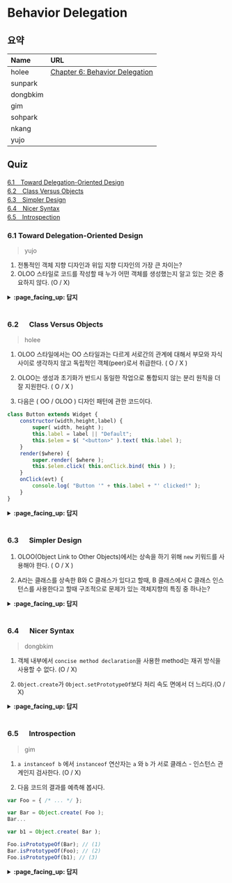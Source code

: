 # Behavior Delegation

## 요약
| Name | URL |
|:---|:---|
| holee | [Chapter 6: Behavior Delegation](https://github.com/hochan222/Everything-in-JavaScript/wiki/Chapter-6:-Behavior-Delegation) |
| sunpark |  |
| dongbkim |  |
| gim |  |
| sohpark |  |
| nkang |  |
| yujo |  |

## Quiz

[6.1　Toward Delegation-Oriented Design](#61---Toward-Delegation-Oriented-Design)<br>
[6.2　Class Versus Objects](#62---Class-Versus-Objects)<br>
[6.3　Simpler Design](#63---Simpler-Design)<br>
[6.4　Nicer Syntax](#64---Nicer-Syntax)<br>
[6.5　Introspection](#65---Introspection)<br>

### 6.1 Toward Delegation-Oriented Design

> yujo

1. 전통적인 객체 지향 디자인과 위임 지향 디자인의 가장 큰 차이는?
2. OLOO 스타일로 코드를 작성할 때 누가 어떤 객체를 생성했는지 알고 있는 것은 중요하지 않다. (O / X)

<details>
<summary> <b> :page_facing_up: 답지 </b>  </summary>
<div markdown="1">

1. 부모, 자식 개념이 없고 오브젝트를 연결하는 개념만 존재한다.
    - 프로토타입 체인에는 복사, 부모 객체로 부터 자식 객체 생성 같은 개념이 존재 하지 않는다. 그저 객체를 연결하는 일만 한다.
    - 객체 조작의 일부와 책임을 다른 객체에 위임한다.
2. OLOO 스타일로 코드를 작성할 때 누가 어떤 객체를 생성했는지 알고 있는 것은 중요하지 않다. (**O** / X)
    - OLOO 위임만을 사용할 경우 크게 고려할 대상이 아니다.

</div>
</details>
<br>


### 6.2 　  Class Versus Objects

> holee

1. OLOO 스타일에서는 OO 스타일과는 다르게 서로간의 관계에 대해서 부모와 자식 사이로 생각하지 않고 독립적인 객체(peer)로서 취급한다. ( O / X )  

2. OLOO는 생성과 초기화가 반드시 동일한 작업으로 통합되지 않는 분리 원칙을 더 잘 지원한다. ( O / X )  

3. 다음은 ( OO / OLOO ) 디자인 패턴에 관한 코드이다.

```js
class Button extends Widget {
	constructor(width,height,label) {
		super( width, height );
		this.label = label || "Default";
		this.$elem = $( "<button>" ).text( this.label );
	}
	render($where) {
		super.render( $where );
		this.$elem.click( this.onClick.bind( this ) );
	}
	onClick(evt) {
		console.log( "Button '" + this.label + "' clicked!" );
	}
}
```

<details>
<summary> <b> :page_facing_up: 답지 </b>  </summary>
<div markdown="1">

1. OLOO 스타일에서는 OO 스타일과는 다르게 서로간의 관계에 대해서 부모와 자식 사이로 생각하지 않고 독립적인 객체로서 취급한다. ( **O** / X )  

2. OLOO는 생성과 초기화가 반드시 동일한 작업으로 통합되지 않는 분리 원칙을 더 잘 지원한다. ( **O** / X )  

3. 다음은 ( **OO** / OLOO ) 디자인 패턴에 관한 코드이다.

```js
class Button extends Widget {
	constructor(width,height,label) {
		super( width, height );
		this.label = label || "Default";
		this.$elem = $( "<button>" ).text( this.label );
	}
	render($where) {
		super.render( $where );
		this.$elem.click( this.onClick.bind( this ) );
	}
	onClick(evt) {
		console.log( "Button '" + this.label + "' clicked!" );
	}
}
```

> 아래는 OOLO에 관한 디자인 패턴이다.

```js
var Widget = {
	init: function(width,height){
		this.width = width || 50;
		this.height = height || 50;
		this.$elem = null;
	},
	insert: function($where){
		if (this.$elem) {
			this.$elem.css( {
				width: this.width + "px",
				height: this.height + "px"
			} ).appendTo( $where );
		}
	}
};

var Button = Object.create( Widget );
```

</div>
</details>
<br>

### 6.3 　  Simpler Design

1. OLOO(Object Link to Other Objects)에서는 상속을 하기 위해 `new` 키워드를 사용해야 한다. ( O / X )

2. A라는 클래스를 상속한 B와 C 클래스가 있다고 할때, B 클래스에서 C 클래스 인스턴스를 사용한다고 할때 구조적으로 문제가 있는 객체지향의 특징 중 하나는?

<details>
<summary> <b> :page_facing_up: 답지 </b>  </summary>
<div markdown="1">

1. OLOO(Object Link to Other Objects)에서는 상속, 인스턴스화를 하기 위해 `new` 키워드를 사용해야 한다. ( O / **X** )
> OLOO는 사용하는 인스턴스 자체가 오브젝트이기 때문에 따로 새로 만들 필요가 없다. 상속이나 인스턴스화를 할 때엔 `Object.create()`를 사용한다.

2. A라는 클래스를 상속한 B와 C 클래스가 있다고 할때, B 클래스에서 C 클래스 인스턴스를 사용한다고 할때 구조적으로 문제가 있는 객체지향의 특징 중 하나는?
> 다형성(Polymorphism)의 문제로 만약 A 클래스에서 사용하는 foo() 함수를 사용한다고 할때 그때 foo가 B클래스에서 오는지 C클래스에서 오는지 확실히 하기 위해 더욱 복잡하게 구조를 짤 수 밖에 없다. 따라서 이에 대해서 책에서는 "Ugly explicit Pseudopolymorphism(추한 명시적 유사 다형성)"  이라고 명명했다.

</div>
</details>
<br>

### 6.4 　  Nicer Syntax

> dongbkim

1. 객체 내부에서 `concise method declaration`을 사용한 method는 재귀 방식을 사용할 수 없다. (O / X)     

2. `Object.create`가 `Object.setPrototypeOf`보다 처리 속도 면에서 더 느리다.(O / X)    

<details>
<summary> <b> :page_facing_up: 답지 </b>  </summary>
<div markdown="1">

1. 객체 내부에서 `concise method declaration`을 사용한 method는 recursion 방식을 사용할 수 없다. (O / **X**)


	사용할 수는 있지만 자신을 호출하는 형태로는 불가능하다.     



2. `Object.create`가 `Object.setPrototypeOf`보다 처리 속도 면에서 더 느리다.(O / **X**)    
X
- MDN Object.setPrototypeof()    
> Warning: Changing the [[Prototype]] of an object is, by the nature of how modern JavaScript engines optimize property accesses, a very slow operation, in every browser and JavaScript engine. (...) Instead, create a new object with the desired [[Prototype]] using Object.create().


```
//벤치마크 테스트 결과
node 8.9.1 results:

Iteration(s):            100000000
==================================
Object.create:           46.56
Object.setPrototypeOf:   353.4

Chrome 59.0.3071.104 results:

Iteration(s):            100000000
==================================
Object.create:           46.36
Object.setPrototypeOf:   326.56
```
[출처](https://gist.github.com/calebmer/c74e2a7941044e5f28b8)


</div>
</details>
<br>

### 6.5 　  Introspection

> gim

1. `a instanceof b` 에서 `instanceof` 연산자는 `a` 와 `b` 가 서로 클래스 - 인스턴스 관계인지 검사한다. (O / X)

2. 다음 코드의 결과를 예측해 봅시다.

```js
var Foo = { /* ... */ };

var Bar = Object.create( Foo );
Bar...

var b1 = Object.create( Bar );

Foo.isPrototypeOf(Bar); // (1)
Bar.isPrototypeOf(Foo); // (2)
Foo.isPrototypeOf(b1); // (3)
```

<details>
<summary> <b> :page_facing_up: 답지 </b>  </summary>
<div markdown="1">

1. `a instanceof b` 에서 `instanceof` 연산자는 `a` 와 `b` 가 서로 클래스 - 인스턴스 관계인지 검사한다. (O / __X__)

> instanceof 연산자는 두 객체의 관계를 검사하는 것이 아닌, 두 객체의 관련성 여부를 검사하는 것이기 때문에 직접적으로 인스턴스화 시킨 클래스가 아니더라도 프로토타입 연결이 되어 있다면 `true` 를 반환한다.

2. 다음 코드의 결과를 예측해 봅시다.

```js
// true, false, true
```

> `Bar` 가 `Foo` 의 프로토타입 객체와 연결되어 있기 때문에 (1) 번이 `true` 이고, `b1` 또한 연결된 `Foo` 의 prototype link 를 참조하기 때문에 (3) 번도 `true` 이다.

</div>
</details>
<br>
